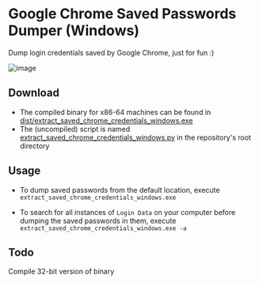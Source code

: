 # Google Chrome Saved Passwords Dumper (Windows)

Dump login credentials saved by Google Chrome, just for fun :)

![image](https://cloud.githubusercontent.com/assets/10496851/17859952/1d45f368-68be-11e6-8fbb-e021d06ac4a5.png)

## Download 
- The compiled binary for x86-64 machines can be found in [dist/extract_saved_chrome_credentials_windows.exe](https://github.com/thngkaiyuan/chrome-creds-dumper/blob/master/dist/extract_saved_chrome_credentials_windows.exe?raw=true)
- The (uncompiled) script is named [extract_saved_chrome_credentials_windows.py](https://raw.githubusercontent.com/thngkaiyuan/chrome-creds-dumper/master/extract_saved_chrome_credentials_windows.py) in the repository's root directory

## Usage
- To dump saved passwords from the default location, execute `extract_saved_chrome_credentials_windows.exe`

- To search for all instances of `Login Data` on your computer before dumping the saved passwords in them, execute `extract_saved_chrome_credentials_windows.exe -a`

## Todo

Compile 32-bit version of binary

